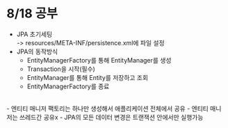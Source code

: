 # 8/18 공부
- JPA 초기세팅<br>
-> resources/META-INF/persistence.xml에 파일 설정
- JPA의 동작방식
  - EntityManagerFactory를 통해 EntityManager를 생성
  - Transaction을 시작(필수)
  - EntityManager를 통해 Entity를 저장하고 조회
  - EntityManagerFactory를 종료
<br>
- 엔티티 매니저 팩토리는 하나만 생성해서 애플리케이션 전체에서 공유
- 엔티티 매니저는 쓰레드간 공유x
- JPA의 모든 데이터 변경은 트랜잭션 안에서만 실행가능

